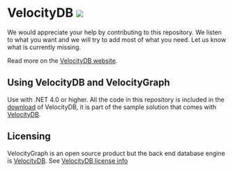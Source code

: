 # VelocityDB ![](http://www.VelocityDB.com/images/VelocityDB.jpg)

We would appreciate your help by contributing to this repository. We listen to what you want and we will try to add most of what you need. Let us know what is currently missing.

Read more on the [VelocityDB website](http://www.VelocityDB.com).

Using VelocityDB and VelocityGraph
-----------

Use with .NET 4.0 or higher. All the code in this repository is included in the [download](http://www.VelocityDB.com/Download.aspx) of VelocityDB, it is part of the sample solution that comes with [VelocityDB](http://www.VelocityDB.com).

Licensing
---------
             
VelocityGraph is an open source product but the back end database engine is [VelocityDB](http://www.VelocityDB.com). See [VelocityDB license info](http://www.VelocityDB.com/License.aspx)
